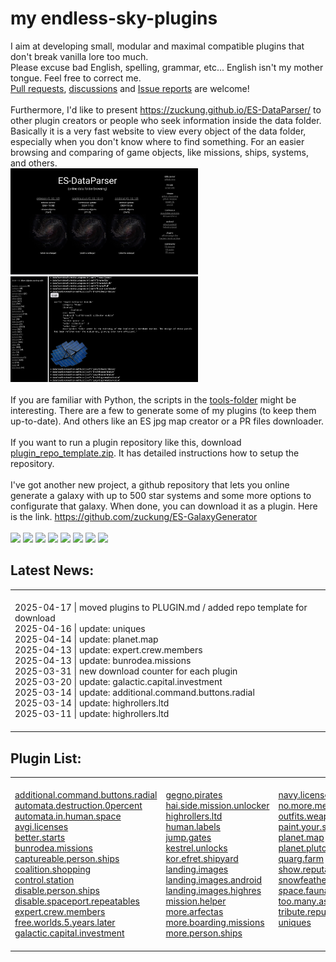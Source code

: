 # **my endless-sky-plugins**
I aim at developing small, modular and maximal compatible plugins that don't break vanilla lore too much. <br>
Please excuse bad English, spelling, grammar, etc... English isn't my mother tongue. Feel free to correct me.<br>
<a href="https://github.com/zuckung/endless-sky-plugins/pulls">Pull requests</a>, <a href="https://github.com/zuckung/endless-sky-plugins/discussions">discussions</a> and <a href="https://github.com/zuckung/endless-sky-plugins/issues">Issue reports</a> are welcome! <br>
<br>
Furthermore, I'd like to present <a href="https://zuckung.github.io/ES-DataParser/">https://zuckung.github.io/ES-DataParser/</a> to other plugin creators or people who seek information inside the data folder. Basically it is a very fast website to view every object of the data folder, especially when you don't know where to find something. For an easier browsing and comparing of game objects, like missions, ships, systems, and others.<br>
<a href="https://raw.githubusercontent.com/zuckung/ES-DataParser/master/res/parser1.jpg"><img src='https://raw.githubusercontent.com/zuckung/ES-DataParser/master/res/parser1.jpg' width='300'></a>    <a href="https://raw.githubusercontent.com/zuckung/ES-DataParser/master/res/parser2.jpg"><img src='https://raw.githubusercontent.com/zuckung/ES-DataParser/master/res/parser2.jpg' width='300'></a><br>
<br>
If you are familiar with Python, the scripts in the <a href="tools/README.md">tools-folder</a> might be interesting. There are a few to generate some of my plugins (to keep them up-to-date). And others like an ES jpg map creator or a PR files downloader.<br>
<br>
If you want to run a plugin repository like this, download <a href="https://github.com/zuckung/endless-sky-plugins/raw/refs/heads/main/tools/plugin_repo_template.zip">plugin_repo_template.zip</a>. It has detailed instructions how to setup the repository.<br>
<br>
I've got another new project, a github repository that lets you online generate a galaxy with up to 500 star systems and some more options to configurate that galaxy. When done, you can download it as a plugin. Here is the link. <a href="https://github.com/zuckung/ES-GalaxyGenerator">https://github.com/zuckung/ES-GalaxyGenerator</a><br>
<br>
<a href="https://github.com/zuckung/endless-sky-plugins/blob/main/license"><img src="https://img.shields.io/github/license/zuckung/endless-sky-plugins"></a>
<a href="https://github.com/zuckung/endless-sky-plugins/commits/main"><img src="https://img.shields.io/github/last-commit/zuckung/endless-sky-plugins/main"></a>
<a href="https://img.shields.io/"><img src="https://img.shields.io/github/downloads/zuckung/endless-sky-plugins/total"></a>
<a href="https://img.shields.io/"><img src="https://img.shields.io/github/directory-file-count/zuckung/endless-sky-plugins/myplugins?label=plugins"></a>
<a href="https://github.com/zuckung/endless-sky-plugins/commits/main"><img src="https://img.shields.io/github/commit-activity/t/zuckung/endless-sky-plugins"></a>
<a href="https://github.com/zuckung/endless-sky-plugins/archive/refs/heads/main.zip"><img src="https://img.shields.io/github/repo-size/zuckung/endless-sky-plugins"></a>
<a href="https://img.shields.io/"><img src="https://img.shields.io/github/languages/code-size/zuckung/endless-sky-plugins"></a>
<a href="https://img.shields.io/"><img src="https://img.shields.io/github/languages/top/zuckung/endless-sky-plugins"></a>
<br>

## Latest News:
<table>
<tr>
<td><img width="882" height="1"><br>
2025-04-17 | moved plugins to PLUGIN.md / added repo template for download<br>
2025-04-16 | update: uniques<br>
2025-04-14 | update: planet.map<br>
2025-04-13 | update: expert.crew.members<br>
2025-04-13 | update: bunrodea.missions<br>
2025-03-31 | new download counter for each plugin<br>
2025-03-20 | update: galactic.capital.investment<br>
2025-03-14 | update: additional.command.buttons.radial<br>
2025-03-14 | update: highrollers.ltd<br>
2025-03-11 | update: highrollers.ltd<br>
<img width="882" height="1"><br>
</td>
</tr>
</table>


## Plugin List:<br>
<table>
<tr valign="top">
<td><img width="294" height="1"><br>
<a href="PLUGIN.md#additionalcommandbuttonsradial">additional.command.buttons.radial</a><br>
<a href="PLUGIN.md#automatadestruction0percent">automata.destruction.0percent</a><br>
<a href="PLUGIN.md#automatainhumanspace">automata.in.human.space</a><br>
<a href="PLUGIN.md#avgilicenses">avgi.licenses</a><br>
<a href="PLUGIN.md#betterstarts">better.starts</a><br>
<a href="PLUGIN.md#bunrodeamissions">bunrodea.missions</a><br>
<a href="PLUGIN.md#captureablepersonships">captureable.person.ships</a><br>
<a href="PLUGIN.md#coalitionshopping">coalition.shopping</a><br>
<a href="PLUGIN.md#controlstation">control.station</a><br>
<a href="PLUGIN.md#disablepersonships">disable.person.ships</a><br>
<a href="PLUGIN.md#disablespaceportrepeatables">disable.spaceport.repeatables</a><br>
<a href="PLUGIN.md#expertcrewmembers">expert.crew.members</a><br>
<a href="PLUGIN.md#freeworlds5yearslater">free.worlds.5.years.later</a><br>
<a href="PLUGIN.md#galacticcapitalinvestment">galactic.capital.investment</a><br>
<img width="294" height="1"><br></td><td><img width="294" height="1"><br>
<a href="PLUGIN.md#gegnopirates">gegno.pirates</a><br>
<a href="PLUGIN.md#haisidemissionunlocker">hai.side.mission.unlocker</a><br>
<a href="PLUGIN.md#highrollersltd">highrollers.ltd</a><br>
<a href="PLUGIN.md#humanlabels">human.labels</a><br>
<a href="PLUGIN.md#jumpgates">jump.gates</a><br>
<a href="PLUGIN.md#kestrelunlocks">kestrel.unlocks</a><br>
<a href="PLUGIN.md#korefretshipyard">kor.efret.shipyard</a><br>
<a href="PLUGIN.md#landingimages">landing.images</a><br>
<a href="PLUGIN.md#landingimagesandroid">landing.images.android</a><br>
<a href="PLUGIN.md#landingimageshighres">landing.images.highres</a><br>
<a href="PLUGIN.md#missionhelper">mission.helper</a><br>
<a href="PLUGIN.md#morearfectas">more.arfectas</a><br>
<a href="PLUGIN.md#moreboardingmissions">more.boarding.missions</a><br>
<a href="PLUGIN.md#morepersonships">more.person.ships</a><br>
<img width="294" height="1"><br></td><td><img width="294" height="1"><br>
<a href="PLUGIN.md#navylicenses">navy.licenses</a><br>
<a href="PLUGIN.md#nomoremeretimines">no.more.mereti.mines</a><br>
<a href="PLUGIN.md#outfitsweaponslot">outfits.weapon.slot</a><br>
<a href="PLUGIN.md#paintyourships">paint.your.ships</a><br>
<a href="PLUGIN.md#planetmap">planet.map</a><br>
<a href="PLUGIN.md#planetpluto">planet.pluto</a><br>
<a href="PLUGIN.md#quargfarm">quarg.farm</a><br>
<a href="PLUGIN.md#showreputation">show.reputation</a><br>
<a href="PLUGIN.md#snowfeatherrobotics">snowfeather.robotics</a><br>
<a href="PLUGIN.md#spacefauna">space.fauna</a><br>
<a href="PLUGIN.md#toomanyasteroids">too.many.asteroids</a><br>
<a href="PLUGIN.md#tributerepublic">tribute.republic</a><br>
<a href="PLUGIN.md#uniques">uniques</a><br>
<img width="294" height="1"><br></td></tr></table>



